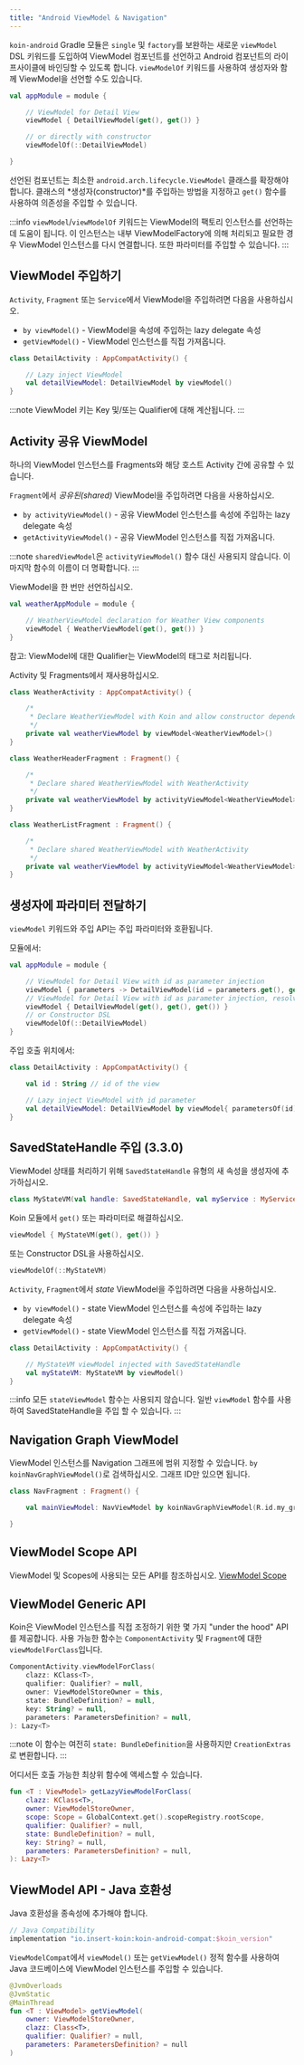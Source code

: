 ```yaml
---
title: "Android ViewModel & Navigation"
---
```

`koin-android` Gradle 모듈은 `single` 및 `factory`를 보완하는 새로운 `viewModel` DSL 키워드를 도입하여 ViewModel 컴포넌트를 선언하고 Android 컴포넌트의 라이프사이클에 바인딩할 수 있도록 합니다. `viewModelOf` 키워드를 사용하여 생성자와 함께 ViewModel을 선언할 수도 있습니다.

```kotlin
val appModule = module {

    // ViewModel for Detail View
    viewModel { DetailViewModel(get(), get()) }

    // or directly with constructor
    viewModelOf(::DetailViewModel)

}
```

선언된 컴포넌트는 최소한 `android.arch.lifecycle.ViewModel` 클래스를 확장해야 합니다. 클래스의 *생성자(constructor)*를 주입하는 방법을 지정하고 `get()` 함수를 사용하여 의존성을 주입할 수 있습니다.

:::info
`viewModel`/`viewModelOf` 키워드는 ViewModel의 팩토리 인스턴스를 선언하는 데 도움이 됩니다. 이 인스턴스는 내부 ViewModelFactory에 의해 처리되고 필요한 경우 ViewModel 인스턴스를 다시 연결합니다. 또한 파라미터를 주입할 수 있습니다.
:::

## ViewModel 주입하기

`Activity`, `Fragment` 또는 `Service`에서 ViewModel을 주입하려면 다음을 사용하십시오.

* `by viewModel()` - ViewModel을 속성에 주입하는 lazy delegate 속성
* `getViewModel()` - ViewModel 인스턴스를 직접 가져옵니다.

```kotlin
class DetailActivity : AppCompatActivity() {

    // Lazy inject ViewModel
    val detailViewModel: DetailViewModel by viewModel()
}
```

:::note
ViewModel 키는 Key 및/또는 Qualifier에 대해 계산됩니다.
:::

## Activity 공유 ViewModel

하나의 ViewModel 인스턴스를 Fragments와 해당 호스트 Activity 간에 공유할 수 있습니다.

`Fragment`에서 *공유된(shared)* ViewModel을 주입하려면 다음을 사용하십시오.

* `by activityViewModel()` - 공유 ViewModel 인스턴스를 속성에 주입하는 lazy delegate 속성
* `getActivityViewModel()` - 공유 ViewModel 인스턴스를 직접 가져옵니다.

:::note
`sharedViewModel`은 `activityViewModel()` 함수 대신 사용되지 않습니다. 이 마지막 함수의 이름이 더 명확합니다.
:::

ViewModel을 한 번만 선언하십시오.

```kotlin
val weatherAppModule = module {

    // WeatherViewModel declaration for Weather View components
    viewModel { WeatherViewModel(get(), get()) }
}
```

참고: ViewModel에 대한 Qualifier는 ViewModel의 태그로 처리됩니다.

Activity 및 Fragments에서 재사용하십시오.

```kotlin
class WeatherActivity : AppCompatActivity() {

    /*
     * Declare WeatherViewModel with Koin and allow constructor dependency injection
     */
    private val weatherViewModel by viewModel<WeatherViewModel>()
}

class WeatherHeaderFragment : Fragment() {

    /*
     * Declare shared WeatherViewModel with WeatherActivity
     */
    private val weatherViewModel by activityViewModel<WeatherViewModel>()
}

class WeatherListFragment : Fragment() {

    /*
     * Declare shared WeatherViewModel with WeatherActivity
     */
    private val weatherViewModel by activityViewModel<WeatherViewModel>()
}
```

## 생성자에 파라미터 전달하기

`viewModel` 키워드와 주입 API는 주입 파라미터와 호환됩니다.

모듈에서:

```kotlin
val appModule = module {

    // ViewModel for Detail View with id as parameter injection
    viewModel { parameters -> DetailViewModel(id = parameters.get(), get(), get()) }
    // ViewModel for Detail View with id as parameter injection, resolved from graph
    viewModel { DetailViewModel(get(), get(), get()) }
    // or Constructor DSL
    viewModelOf(::DetailViewModel)
}
```

주입 호출 위치에서:

```kotlin
class DetailActivity : AppCompatActivity() {

    val id : String // id of the view

    // Lazy inject ViewModel with id parameter
    val detailViewModel: DetailViewModel by viewModel{ parametersOf(id)}
}
```

## SavedStateHandle 주입 (3.3.0)

ViewModel 상태를 처리하기 위해 `SavedStateHandle` 유형의 새 속성을 생성자에 추가하십시오.

```kotlin
class MyStateVM(val handle: SavedStateHandle, val myService : MyService) : ViewModel()
```

Koin 모듈에서 `get()` 또는 파라미터로 해결하십시오.

```kotlin
viewModel { MyStateVM(get(), get()) }
```

또는 Constructor DSL을 사용하십시오.

```kotlin
viewModelOf(::MyStateVM)
```

`Activity`, `Fragment`에서 *state* ViewModel을 주입하려면 다음을 사용하십시오.

* `by viewModel()` - state ViewModel 인스턴스를 속성에 주입하는 lazy delegate 속성
* `getViewModel()` - state ViewModel 인스턴스를 직접 가져옵니다.

```kotlin
class DetailActivity : AppCompatActivity() {

    // MyStateVM viewModel injected with SavedStateHandle
    val myStateVM: MyStateVM by viewModel()
}
```

:::info
모든 `stateViewModel` 함수는 사용되지 않습니다. 일반 `viewModel` 함수를 사용하여 SavedStateHandle을 주입 할 수 있습니다.
:::

## Navigation Graph ViewModel

ViewModel 인스턴스를 Navigation 그래프에 범위 지정할 수 있습니다. `by koinNavGraphViewModel()`로 검색하십시오. 그래프 ID만 있으면 됩니다.

```kotlin
class NavFragment : Fragment() {

    val mainViewModel: NavViewModel by koinNavGraphViewModel(R.id.my_graph)

}
```

## ViewModel Scope API

ViewModel 및 Scopes에 사용되는 모든 API를 참조하십시오. [ViewModel Scope](/reference/koin-android/scope.md)

## ViewModel Generic API

Koin은 ViewModel 인스턴스를 직접 조정하기 위한 몇 가지 "under the hood" API를 제공합니다. 사용 가능한 함수는 `ComponentActivity` 및 `Fragment`에 대한 `viewModelForClass`입니다.

```kotlin
ComponentActivity.viewModelForClass(
    clazz: KClass<T>,
    qualifier: Qualifier? = null,
    owner: ViewModelStoreOwner = this,
    state: BundleDefinition? = null,
    key: String? = null,
    parameters: ParametersDefinition? = null,
): Lazy<T>
```

:::note
이 함수는 여전히 `state: BundleDefinition`을 사용하지만 `CreationExtras`로 변환합니다.
:::

어디서든 호출 가능한 최상위 함수에 액세스할 수 있습니다.

```kotlin
fun <T : ViewModel> getLazyViewModelForClass(
    clazz: KClass<T>,
    owner: ViewModelStoreOwner,
    scope: Scope = GlobalContext.get().scopeRegistry.rootScope,
    qualifier: Qualifier? = null,
    state: BundleDefinition? = null,
    key: String? = null,
    parameters: ParametersDefinition? = null,
): Lazy<T>
```

## ViewModel API - Java 호환성

Java 호환성을 종속성에 추가해야 합니다.

```groovy
// Java Compatibility
implementation "io.insert-koin:koin-android-compat:$koin_version"
```

`ViewModelCompat`에서 `viewModel()` 또는 `getViewModel()` 정적 함수를 사용하여 Java 코드베이스에 ViewModel 인스턴스를 주입할 수 있습니다.

```kotlin
@JvmOverloads
@JvmStatic
@MainThread
fun <T : ViewModel> getViewModel(
    owner: ViewModelStoreOwner,
    clazz: Class<T>,
    qualifier: Qualifier? = null,
    parameters: ParametersDefinition? = null
)
```